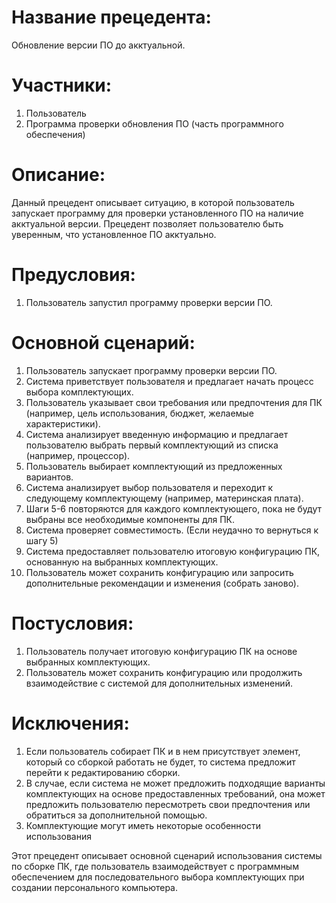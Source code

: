 # Название прецедента: 
Обновление версии ПО до акктуальной.

# Участники:
1. Пользователь
2. Программа проверки обновления ПО (часть программного обеспечения)

# Описание: 
Данный прецедент описывает ситуацию, в которой пользователь запускает программу для проверки установленного ПО на наличие акктуальной версии. Прецедент позволяет пользователю быть уверенным, что установленное ПО акктуально.

# Предусловия:
1. Пользователь запустил программу проверки версии ПО.

# Основной сценарий:
1. Пользователь запускает программу проверки версии ПО.
2. Система приветствует пользователя и предлагает начать процесс выбора комплектующих.
3. Пользователь указывает свои требования или предпочтения для ПК (например, цель использования, бюджет, желаемые характеристики).
4. Система анализирует введенную информацию и предлагает пользователю выбрать первый комплектующий из списка (например, процессор).
5. Пользователь выбирает комплектующий из предложенных вариантов.
6. Система анализирует выбор пользователя и переходит к следующему комплектующему (например, материнская плата).
7. Шаги 5-6 повторяются для каждого комплектующего, пока не будут выбраны все необходимые компоненты для ПК.
8. Система проверяет совместимость. (Если неудачно то вернуться к шагу 5)
9. Система предоставляет пользователю итоговую конфигурацию ПК, основанную на выбранных комплектующих.
10. Пользователь может сохранить конфигурацию или запросить дополнительные рекомендации и изменения (собрать заново).

# Постусловия:
1. Пользователь получает итоговую конфигурацию ПК на основе выбранных комплектующих.
2. Пользователь может сохранить конфигурацию или продолжить взаимодействие с системой для дополнительных изменений.

# Исключения:
1. Если пользователь собирает ПК и в нем присутствует элемент, который со сборкой работать не будет, то система предложит перейти к редактированию сборки.
2. В случае, если система не может предложить подходящие варианты комплектующих на основе предоставленных требований, она может предложить пользователю пересмотреть свои предпочтения или обратиться за дополнительной помощью.
3. Комплектующие могут иметь некоторые особенности использования


Этот прецедент описывает основной сценарий использования системы по сборке ПК, где пользователь взаимодействует с программным обеспечением для последовательного выбора комплектующих при создании персонального компьютера.
